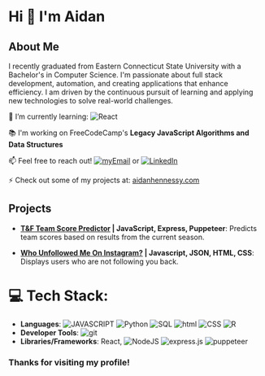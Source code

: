 # Hi 👋 I'm Aidan

## About Me
I recently graduated from Eastern Connecticut State University with a Bachelor's in Computer Science. I'm passionate about full stack development, automation, and creating applications that enhance efficiency. I am driven by the continuous pursuit of learning and applying new technologies to solve real-world challenges.


🌱 I’m currently learning:  ![React][React.js] <br>

:books: I'm working on FreeCodeCamp's **Legacy JavaScript Algorithms and Data Structures**

📫 Feel free to reach out! [![myEmail][Email]](mailto:aidanjhennessy@gmail.com) or [![LinkedIn][linkedin-shield]][linkedin-url]

⚡ Check out some of my projects at: [aidanhennessy.com](http://aidanhennessy.com)

## Projects
- **[T&F Team Score Predictor](https://team-scoring-app-6b025b09d32e.herokuapp.com/) | JavaScript, Express, Puppeteer**: Predicts team scores based on results from the current season.

- **[Who Unfollowed Me On Instagram?](https://github.com/aidanhenn/WhoUnfollowedMe) | Javascript, JSON, HTML, CSS**: Displays users who are not following you back.
<!-- - **Another Project**: Brief description. [Repository Link](#) -->

# 💻 Tech Stack:
- **Languages**: ![JAVASCRIPT] ![Python] ![SQL] ![html][HTML] ![CSS] ![R]
- **Developer Tools**: ![git][GIT]
- **Libraries/Frameworks**: React, ![NodeJS][NodeJS] ![express.js][EXPRESS] ![puppeteer][PUPPETEER]

<h3>Thanks for visiting my profile!</h3>


[linkedin-shield]: https://img.shields.io/badge/-LinkedIn-black.svg?style=for-the-badge&logo=linkedin&colorB=555
[linkedin-url]: https://linkedin.com/in/aidan-hennessy
[Email]:https://img.shields.io/badge/Email-blue?style=for-the-badge&logo=gmail
[React.js]: https://img.shields.io/badge/React-20232A?style=for-the-badge&logo=react&logoColor=61DAFB
[JAVASCRIPT]: https://img.shields.io/badge/javascript-%23323330.svg?style=for-the-badge&logo=javascript&logoColor=%23F7DF1E
[Python]: https://img.shields.io/badge/python-%233776AB.svg?style=for-the-badge&logo=python&logoColor=white
[NodeJS]: https://img.shields.io/badge/node.js-6DA55F?style=for-the-badge&logo=node.js&logoColor=white
[SQL]: https://img.shields.io/badge/sql-%2307405e.svg?style=for-the-badge&logo=postgresql&logoColor=white
[HTML]: https://img.shields.io/badge/html5-%23E34F26.svg?style=for-the-badge&logo=html5&logoColor=white
[CSS]: https://img.shields.io/badge/css-%231572B6.svg?style=for-the-badge&logo=css3&logoColor=white
[GIT]: https://img.shields.io/badge/git-%23F05033.svg?style=for-the-badge&logo=git&logoColor=white
[EXPRESS]: https://img.shields.io/badge/Express.js-404D59?style=for-the-badge&logo=express
[PUPPETEER]: https://img.shields.io/badge/Puppeteer-40B5A4?style=for-the-badge&logo=puppeteer&logoColor=white
[R]: https://img.shields.io/badge/R-276DC3?style=for-the-badge&logo=r&logoColor=white
